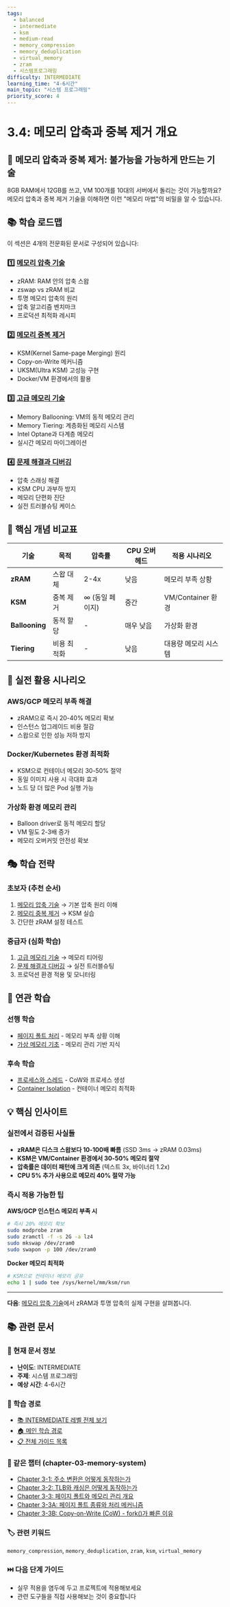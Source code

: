 ```yaml
---
tags:
  - balanced
  - intermediate
  - ksm
  - medium-read
  - memory_compression
  - memory_deduplication
  - virtual_memory
  - zram
  - 시스템프로그래밍
difficulty: INTERMEDIATE
learning_time: "4-6시간"
main_topic: "시스템 프로그래밍"
priority_score: 4
---
```


# 3.4: 메모리 압축과 중복 제거 개요

## 🎯 메모리 압축과 중복 제거: 불가능을 가능하게 만드는 기술

8GB RAM에서 12GB를 쓰고, VM 100개를 10대의 서버에서 돌리는 것이 가능할까요? 메모리 압축과 중복 제거 기술을 이해하면 이런 "메모리 마법"의 비밀을 알 수 있습니다.

## 📚 학습 로드맵

이 섹션은 4개의 전문화된 문서로 구성되어 있습니다:

### 1️⃣ [메모리 압축 기술](04a-memory-compression.md)

- zRAM: RAM 안의 압축 스왑
- zswap vs zRAM 비교
- 투명 메모리 압축의 원리
- 압축 알고리즘 벤치마크
- 프로덕션 최적화 레시피

### 2️⃣ [메모리 중복 제거](04b-memory-deduplication.md)

- KSM(Kernel Same-page Merging) 원리
- Copy-on-Write 메커니즘
- UKSM(Ultra KSM) 고성능 구현
- Docker/VM 환경에서의 활용

### 3️⃣ [고급 메모리 기술](04c-advanced-memory-techniques.md)

- Memory Ballooning: VM의 동적 메모리 관리
- Memory Tiering: 계층화된 메모리 시스템
- Intel Optane과 다계층 메모리
- 실시간 메모리 마이그레이션

### 4️⃣ [문제 해결과 디버깅](04d-troubleshooting-debugging.md)

- 압축 스래싱 해결
- KSM CPU 과부하 방지
- 메모리 단편화 진단
- 실전 트러블슈팅 케이스

## 🎯 핵심 개념 비교표

| 기술 | 목적 | 압축률 | CPU 오버헤드 | 적용 시나리오 |
|------|------|--------|--------------|---------------|
| **zRAM** | 스왑 대체 | 2-4x | 낮음 | 메모리 부족 상황 |
| **KSM** | 중복 제거 | ∞ (동일 페이지) | 중간 | VM/Container 환경 |
| **Ballooning** | 동적 할당 | - | 매우 낮음 | 가상화 환경 |
| **Tiering** | 비용 최적화 | - | 낮음 | 대용량 메모리 시스템 |

## 🚀 실전 활용 시나리오

### AWS/GCP 메모리 부족 해결

- zRAM으로 즉시 20-40% 메모리 확보
- 인스턴스 업그레이드 비용 절감
- 스왑으로 인한 성능 저하 방지

### Docker/Kubernetes 환경 최적화

- KSM으로 컨테이너 메모리 30-50% 절약
- 동일 이미지 사용 시 극대화 효과
- 노드 당 더 많은 Pod 실행 가능

### 가상화 환경 메모리 관리

- Balloon driver로 동적 메모리 할당
- VM 밀도 2-3배 증가
- 메모리 오버커밋 안전성 확보

## 🎭 학습 전략

### 초보자 (추천 순서)

1. [메모리 압축 기술](04a-memory-compression.md) → 기본 압축 원리 이해
2. [메모리 중복 제거](04b-memory-deduplication.md) → KSM 실습
3. 간단한 zRAM 설정 테스트

### 중급자 (심화 학습)

1. [고급 메모리 기술](04c-advanced-memory-techniques.md) → 메모리 티어링
2. [문제 해결과 디버깅](04d-troubleshooting-debugging.md) → 실전 트러블슈팅
3. 프로덕션 환경 적용 및 모니터링

## 🔗 연관 학습

### 선행 학습

- [페이지 폴트 처리](./03-12-page-fault.md) - 메모리 부족 상황 이해
- [가상 메모리 기초](.././02-12-virtual-memory.md) - 메모리 관리 기반 지식

### 후속 학습

- [프로세스와 스레드](../chapter-01-process-thread/index.md) - CoW와 프로세스 생성
- [Container Isolation](../chapter-11-container-isolation.md) - 컨테이너 메모리 최적화

## 💡 핵심 인사이트

### 실전에서 검증된 사실들

- **zRAM은 디스크 스왑보다 10-100배 빠름** (SSD 3ms → zRAM 0.03ms)
- **KSM은 VM/Container 환경에서 30-50% 메모리 절약**
- **압축률은 데이터 패턴에 크게 의존** (텍스트 3x, 바이너리 1.2x)
- **CPU 5% 추가 사용으로 메모리 40% 절약 가능**

### 즉시 적용 가능한 팁

**AWS/GCP 인스턴스 메모리 부족 시**

```bash
# 즉시 20% 메모리 확보
sudo modprobe zram
sudo zramctl -f -s 2G -a lz4
sudo mkswap /dev/zram0
sudo swapon -p 100 /dev/zram0
```

**Docker 메모리 최적화**

```bash
# KSM으로 컨테이너 메모리 공유
echo 1 | sudo tee /sys/kernel/mm/ksm/run
```

---

**다음**: [메모리 압축 기술](04a-memory-compression.md)에서 zRAM과 투명 압축의 실제 구현을 살펴봅니다.

## 📚 관련 문서

### 📖 현재 문서 정보

- **난이도**: INTERMEDIATE
- **주제**: 시스템 프로그래밍
- **예상 시간**: 4-6시간

### 🎯 학습 경로

- [📚 INTERMEDIATE 레벨 전체 보기](../learning-paths/intermediate/)
- [🏠 메인 학습 경로](../learning-paths/)
- [📋 전체 가이드 목록](../README.md)

### 📂 같은 챕터 (chapter-03-memory-system)

- [Chapter 3-1: 주소 변환은 어떻게 동작하는가](./03-10-address-translation.md)
- [Chapter 3-2: TLB와 캐싱은 어떻게 동작하는가](./03-11-tlb-caching.md)
- [Chapter 3-3: 페이지 폴트와 메모리 관리 개요](./03-12-page-fault.md)
- [Chapter 3-3A: 페이지 폴트 종류와 처리 메커니즘](./03-13-page-fault-types-handling.md)
- [Chapter 3-3B: Copy-on-Write (CoW) - fork()가 빠른 이유](./03-14-copy-on-write.md)

### 🏷️ 관련 키워드

`memory_compression`, `memory_deduplication`, `zram`, `ksm`, `virtual_memory`

### ⏭️ 다음 단계 가이드

- 실무 적용을 염두에 두고 프로젝트에 적용해보세요
- 관련 도구들을 직접 사용해보는 것이 중요합니다
